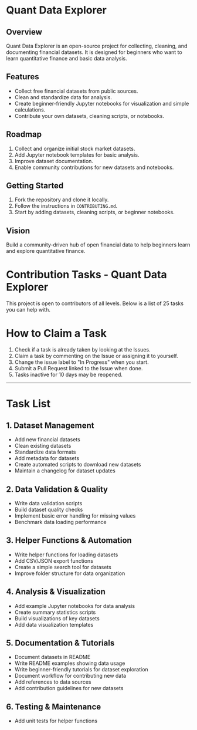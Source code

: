 # Quant Data Explorer

## Overview
Quant Data Explorer is an open-source project for collecting, cleaning, and documenting financial datasets. It is designed for beginners who want to learn quantitative finance and basic data analysis.

## Features
- Collect free financial datasets from public sources.  
- Clean and standardize data for analysis.  
- Create beginner-friendly Jupyter notebooks for visualization and simple calculations.  
- Contribute your own datasets, cleaning scripts, or notebooks.

## Roadmap
1. Collect and organize initial stock market datasets.  
2. Add Jupyter notebook templates for basic analysis.  
3. Improve dataset documentation.  
4. Enable community contributions for new datasets and notebooks.

## Getting Started
1. Fork the repository and clone it locally.  
2. Follow the instructions in `CONTRIBUTING.md`.  
3. Start by adding datasets, cleaning scripts, or beginner notebooks.

## Vision
Build a community-driven hub of open financial data to help beginners learn and explore quantitative finance.

# Contribution Tasks - Quant Data Explorer

This project is open to contributors of all levels. Below is a list of 25 tasks you can help with. 

# How to Claim a Task

1. Check if a task is already taken by looking at the Issues.  
2. Claim a task by commenting on the Issue or assigning it to yourself.  
3. Change the issue label to "In Progress" when you start.  
4. Submit a Pull Request linked to the Issue when done.  
5. Tasks inactive for 10 days may be reopened.  

---

# Task List

## 1. Dataset Management
- Add new financial datasets  
- Clean existing datasets  
- Standardize data formats  
- Add metadata for datasets  
- Create automated scripts to download new datasets  
- Maintain a changelog for dataset updates  

## 2. Data Validation & Quality
- Write data validation scripts  
- Build dataset quality checks  
- Implement basic error handling for missing values  
- Benchmark data loading performance  

## 3. Helper Functions & Automation
- Write helper functions for loading datasets  
- Add CSV/JSON export functions  
- Create a simple search tool for datasets  
- Improve folder structure for data organization  

## 4. Analysis & Visualization
- Add example Jupyter notebooks for data analysis  
- Create summary statistics scripts  
- Build visualizations of key datasets  
- Add data visualization templates  

## 5. Documentation & Tutorials
- Document datasets in README  
- Write README examples showing data usage  
- Write beginner-friendly tutorials for dataset exploration  
- Document workflow for contributing new data  
- Add references to data sources  
- Add contribution guidelines for new datasets  

## 6. Testing & Maintenance
- Add unit tests for helper functions
